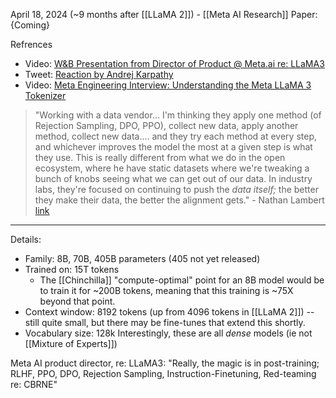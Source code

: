 April 18, 2024 (~9 months after [[LLaMA 2]]) - [[Meta AI Research]]
Paper: {Coming}

Refrences
- Video: [W&B Presentation from Director of Product @ Meta.ai re: LLaMA3](https://youtu.be/r3DC_gjFCSA?si=1zDwp3iildk6gL3W&t=367)
- Tweet: [Reaction by Andrej Karpathy](https://twitter.com/karpathy/status/1781028605709234613)
- Video: [Meta Engineering Interview: Understanding the Meta LLaMA 3 Tokenizer](https://youtu.be/Tmdk_H2WDj4?si=KKXIvT-FLC_wM69Z)

> "Working with a data vendor... I'm thinking they apply one method (of Rejection Sampling, DPO, PPO), collect new data, apply another method, collect new data.... and they try each method at every step, and whichever improves the model the most at a given step is what they use. This is really different from what we do in the open ecosystem, where he have static datasets where we're tweaking a bunch of knobs seeing what we can get out of our data. In industry labs, they're focused on continuing to push the *data itself;* the better they make their data, the better the alignment gets." - Nathan Lambert  [link](https://youtu.be/rDF7eFPeVto?si=dXbb4B88ljzHydIu&t=753)

---


Details:
- Family: 8B, 70B, 405B parameters (405 not yet released)
- Trained on: 15T tokens
	- The [[Chinchilla]] "compute-optimal" point for an 8B model would be to train it for ~200B tokens, meaning that this training is ~75X beyond that point.
- Context window: 8192 tokens (up from 4096 tokens in [[LLaMA 2]]) -- still quite small, but there may be fine-tunes that extend this shortly.
- Vocabulary size: 128k
Interestingly, these are all *dense* models (ie not [[Mixture of Experts]])

Meta AI product director, re: LLaMA3: "Really, the magic is in post-training; RLHF, PPO, DPO, Rejection Sampling, Instruction-Finetuning, Red-teaming re: CBRNE"